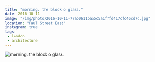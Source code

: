 ```yaml
---
title: "morning. the block o glass."
date: 2016-10-11
image: "/img/photo/2016-10-11-77ab0611baa5c5a1f7fd417cfc46cd7d.jpg"
location: "Paul Street East"
instagram: true
tags:
 - london
 - architecture
---
```


![morning. the block o glass.](/img/photo/2016-10-11-77ab0611baa5c5a1f7fd417cfc46cd7d.jpg)
